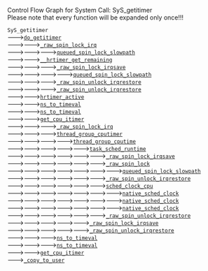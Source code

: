 Control Flow Graph for System Call: SyS_getitimer  
Please note that every function will be expanded only once!!! 

`SyS_getitimer`  
--->[`do_getitimer`](https://elixir.bootlin.com/linux/v4.14.62/ident/do_getitimer)  
--->--->[`_raw_spin_lock_irq`](https://elixir.bootlin.com/linux/v4.14.62/ident/_raw_spin_lock_irq)  
--->--->--->[`queued_spin_lock_slowpath`](https://elixir.bootlin.com/linux/v4.14.62/ident/queued_spin_lock_slowpath)  
--->--->[`__hrtimer_get_remaining`](https://elixir.bootlin.com/linux/v4.14.62/ident/__hrtimer_get_remaining)  
--->--->--->[`_raw_spin_lock_irqsave`](https://elixir.bootlin.com/linux/v4.14.62/ident/_raw_spin_lock_irqsave)  
--->--->--->--->[`queued_spin_lock_slowpath`](https://elixir.bootlin.com/linux/v4.14.62/ident/queued_spin_lock_slowpath)  
--->--->--->[`_raw_spin_unlock_irqrestore`](https://elixir.bootlin.com/linux/v4.14.62/ident/_raw_spin_unlock_irqrestore)  
--->--->--->[`_raw_spin_unlock_irqrestore`](https://elixir.bootlin.com/linux/v4.14.62/ident/_raw_spin_unlock_irqrestore)  
--->--->[`hrtimer_active`](https://elixir.bootlin.com/linux/v4.14.62/ident/hrtimer_active)  
--->--->[`ns_to_timeval`](https://elixir.bootlin.com/linux/v4.14.62/ident/ns_to_timeval)  
--->--->[`ns_to_timeval`](https://elixir.bootlin.com/linux/v4.14.62/ident/ns_to_timeval)  
--->--->[`get_cpu_itimer`](https://elixir.bootlin.com/linux/v4.14.62/ident/get_cpu_itimer)  
--->--->--->[`_raw_spin_lock_irq`](https://elixir.bootlin.com/linux/v4.14.62/ident/_raw_spin_lock_irq)  
--->--->--->[`thread_group_cputimer`](https://elixir.bootlin.com/linux/v4.14.62/ident/thread_group_cputimer)  
--->--->--->--->[`thread_group_cputime`](https://elixir.bootlin.com/linux/v4.14.62/ident/thread_group_cputime)  
--->--->--->--->--->[`task_sched_runtime`](https://elixir.bootlin.com/linux/v4.14.62/ident/task_sched_runtime)  
--->--->--->--->--->--->[`_raw_spin_lock_irqsave`](https://elixir.bootlin.com/linux/v4.14.62/ident/_raw_spin_lock_irqsave)  
--->--->--->--->--->--->[`_raw_spin_lock`](https://elixir.bootlin.com/linux/v4.14.62/ident/_raw_spin_lock)  
--->--->--->--->--->--->--->[`queued_spin_lock_slowpath`](https://elixir.bootlin.com/linux/v4.14.62/ident/queued_spin_lock_slowpath)  
--->--->--->--->--->--->[`_raw_spin_unlock_irqrestore`](https://elixir.bootlin.com/linux/v4.14.62/ident/_raw_spin_unlock_irqrestore)  
--->--->--->--->--->--->[`sched_clock_cpu`](https://elixir.bootlin.com/linux/v4.14.62/ident/sched_clock_cpu)  
--->--->--->--->--->--->--->[`native_sched_clock`](https://elixir.bootlin.com/linux/v4.14.62/ident/native_sched_clock)  
--->--->--->--->--->--->--->[`native_sched_clock`](https://elixir.bootlin.com/linux/v4.14.62/ident/native_sched_clock)  
--->--->--->--->--->--->--->[`native_sched_clock`](https://elixir.bootlin.com/linux/v4.14.62/ident/native_sched_clock)  
--->--->--->--->--->--->[`_raw_spin_unlock_irqrestore`](https://elixir.bootlin.com/linux/v4.14.62/ident/_raw_spin_unlock_irqrestore)  
--->--->--->--->--->[`_raw_spin_lock_irqsave`](https://elixir.bootlin.com/linux/v4.14.62/ident/_raw_spin_lock_irqsave)  
--->--->--->--->--->[`_raw_spin_unlock_irqrestore`](https://elixir.bootlin.com/linux/v4.14.62/ident/_raw_spin_unlock_irqrestore)  
--->--->--->[`ns_to_timeval`](https://elixir.bootlin.com/linux/v4.14.62/ident/ns_to_timeval)  
--->--->--->[`ns_to_timeval`](https://elixir.bootlin.com/linux/v4.14.62/ident/ns_to_timeval)  
--->--->[`get_cpu_itimer`](https://elixir.bootlin.com/linux/v4.14.62/ident/get_cpu_itimer)  
--->[`_copy_to_user`](https://elixir.bootlin.com/linux/v4.14.62/ident/_copy_to_user)  
